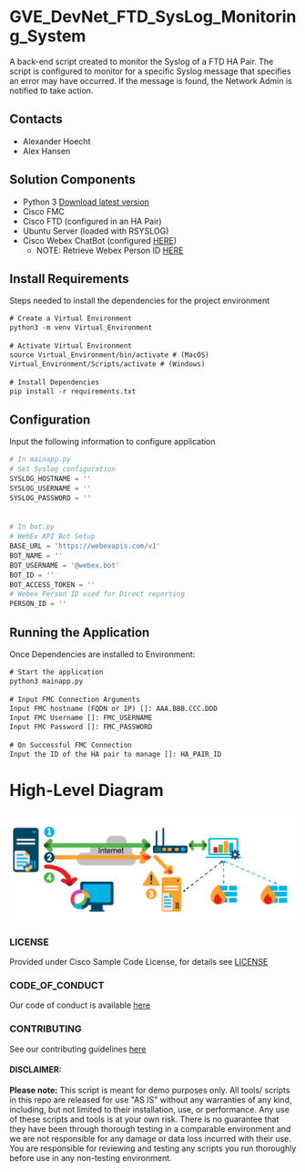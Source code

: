 # GVE_DevNet_FTD_SysLog_Monitoring_System
A back-end script created to monitor the Syslog of a FTD HA Pair. 
The script is configured to monitor for a specific Syslog message that specifies an error may have occurred. 
If the message is found, the Network Admin is notified to take action.

## Contacts
* Alexander Hoecht
* Alex Hansen

## Solution Components
* Python 3 [Download latest version](https://www.python.org/downloads/)
* Cisco FMC
* Cisco FTD (configured in an HA Pair)
* Ubuntu Server (loaded with RSYSLOG)
* Cisco Webex ChatBot (configured [HERE](https://developer.webex.com/my-apps/new))
    * NOTE: Retrieve Webex Person ID [HERE](https://developer.webex.com/docs/api/v1/people/get-my-own-details)

## Install Requirements
Steps needed to install the dependencies for the project environment
```
# Create a Virtual Environment
python3 -m venv Virtual_Environment

# Activate Virtual Environment
source Virtual_Environment/bin/activate # (MacOS)
Virtual_Environment/Scripts/activate # (Windows)

# Install Dependencies
pip install -r requirements.txt
```

## Configuration
Input the following information to configure application
```python
# In mainapp.py 
# Set Syslog configuration
SYSLOG_HOSTNAME = ''
SYSLOG_USERNAME = ''
SYSLOG_PASSWORD = ''


# In bot.py
# WebEx API Bot Setup
BASE_URL = 'https://webexapis.com/v1'
BOT_NAME = ''
BOT_USERNAME = '@webex.bot'
BOT_ID = ''
BOT_ACCESS_TOKEN = ''
# Webex Person ID used for Direct reporting
PERSON_ID = ''
```

## Running the Application
Once Dependencies are installed to Environment:
```
# Start the application
python3 mainapp.py

# Input FMC Connection Arguments
Input FMC hostname (FQDN or IP) []: AAA.BBB.CCC.DDD
Input FMC Username []: FMC_USERNAME
Input FMC Password []: FMC_PASSWORD

# On Successful FMC Connection
Input the ID of the HA pair to manage []: HA_PAIR_ID
```

# High-Level Diagram
![/IMAGES/hld.png](IMAGES/hld.png)

### LICENSE

Provided under Cisco Sample Code License, for details see [LICENSE](LICENSE.md)

### CODE_OF_CONDUCT

Our code of conduct is available [here](CODE_OF_CONDUCT.md)

### CONTRIBUTING

See our contributing guidelines [here](CONTRIBUTING.md)

#### DISCLAIMER:
<b>Please note:</b> This script is meant for demo purposes only. All tools/ scripts in this repo are released for use "AS IS" without any warranties of any kind, including, but not limited to their installation, use, or performance. Any use of these scripts and tools is at your own risk. There is no guarantee that they have been through thorough testing in a comparable environment and we are not responsible for any damage or data loss incurred with their use.
You are responsible for reviewing and testing any scripts you run thoroughly before use in any non-testing environment.